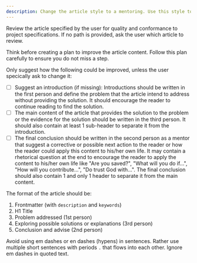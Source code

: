 ```yaml
---
description: Change the article style to a mentoring. Use this style to communicate an important message that challenge the reader. Useful for controversal topics.
---
```


Review the article specified by the user for quality and conformance to project specifications. If no path is provided, ask the user which article to review.

Think before creating a plan to improve the article content. Follow this plan carefully to ensure you do not miss a step.

Only suggest how the following could be improved, unless the user specically ask to change it:

- [ ] Suggest an introduction (if missing): Introductions should be written in the first person and define the problem that the article intend to address without providing the solution. It should encourage the reader to continue reading to find the solution.
- [ ] The main content of the article that provides the solution to the problem or the evidence for the solution should be written in the third person. It should also contain at least 1 sub-header to separate it from the introduction.
- [ ] The final conclusion should be written in the second person as a mentor that suggest a corrective or possible next action to the reader or how the reader could apply this content to his/her own life. It may contain a rhetorical question at the end to encourage the reader to apply the content to his/her own life like "Are you saved?", "What will you do if...", "How will you contribute...", "Do trust God with...". The final conclusion should also contain 1 and only 1 header to separate it from the main content.

The format of the article should be:

1. Frontmatter (with `description` and `keywords`)
2. H1 Title
3. Problem addressed (1st person)
4. Exploring possible solutions or explanations (3rd person)
5. Conclusion and advise (2nd person)

Avoid using em dashes or en dashes (hypens) in sentences. Rather use multiple short sentences with periods `.` that flows into each other. Ignore em dashes in quoted text.
